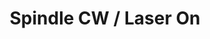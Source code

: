 ---
tag: m0003
codes:
- M3
title: Spindle CW / Laser On
long: Wait for moves to complete, then set the spindle speed (clockwise) or laser
  power.
notes: 
parameters:
- tag: S
  optional: true
  description: Spindle speed or laser power
  values:
  - tag: power
    type: byte
example: 
examples:
- pre: Set spindle rotation clockwise at 50%
  code: M3 S128
- pre: Turn on the laser at full power
  code: M3
---